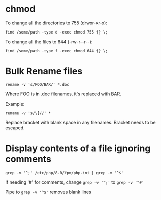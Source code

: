 # chmod

To change all the directories to 755 (drwxr-xr-x):

`find /some/path -type d -exec chmod 755 {} \;`

To change all the files to 644 (-rw-r--r--):

`find /some/path -type f -exec chmod 644 {} \;`

# Bulk Rename files

`rename -v 's/FOO/BAR/' *.doc`

Where FOO is in .doc filenames, it's replaced with BAR.

Example:

`rename -v 's/\[//' *`

Replace bracket with blank space in any filenames. Bracket needs to be escaped.

# Display contents of a file ignoring comments

`grep -v '^;' /etc/php/8.0/fpm/php.ini | grep -v '^$'`

If needing '#' for comments, change `grep -v '^;'` to `grep -v '^#'`

Pipe to `grep -v '^$'` removes blank lines
